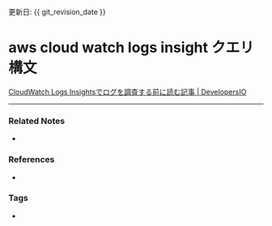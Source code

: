 更新日: {{ git_revision_date }}

# aws cloud watch logs insight クエリ構文
[CloudWatch Logs Insightsでログを調査する前に読む記事 | DevelopersIO](https://dev.classmethod.jp/articles/how-to-cloudwatch-logs-insights/)

----
### Related Notes
- 

### References
- 

### Tags
- 